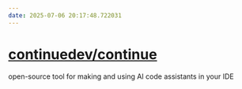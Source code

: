 ```yaml
---
date: 2025-07-06 20:17:48.722031
---
```


# [continuedev/continue](https://github.com/continuedev/continue)

open-source tool for making and using AI code assistants in your IDE